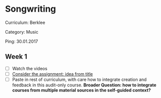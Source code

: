 # Songwriting

Curriculum: Berklee

Category: Music

Ping: 30.01.2017

## Week 1

- [ ] Watch the videos
- [ ] [Consider the assignment: idea from title](https://www.coursera.org/learn/songwriting-lyrics/peer/FG1cp/developing-an-idea-from-the-title)
- [ ] Paste in rest of curriculum, with care how to integrate creation and feedback in this audit-only course. **Broader Question: how to integrate courses from multiple material sources in the self-guided context?**